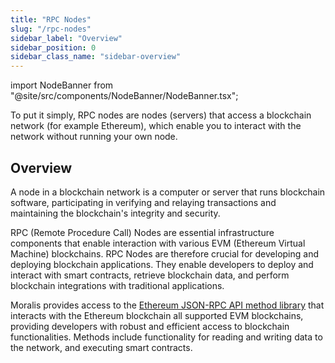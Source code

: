 ```yaml
---
title: "RPC Nodes"
slug: "/rpc-nodes"
sidebar_label: "Overview"
sidebar_position: 0
sidebar_class_name: "sidebar-overview"
---
```


import NodeBanner from "@site/src/components/NodeBanner/NodeBanner.tsx";

To put it simply, RPC nodes are nodes (servers) that access a blockchain network (for example Ethereum), which enable you to interact with the network without running your own node.

## Overview

A node in a blockchain network is a computer or server that runs blockchain software, participating in verifying and relaying transactions and maintaining the blockchain's integrity and security.

RPC (Remote Procedure Call) Nodes are essential infrastructure components that enable interaction with various EVM (Ethereum Virtual Machine) blockchains. RPC Nodes are therefore crucial for developing and deploying blockchain applications. They enable developers to deploy and interact with smart contracts, retrieve blockchain data, and perform blockchain integrations with traditional applications.

Moralis provides access to the [Ethereum JSON-RPC API method library](https://ethereum.org/en/developers/docs/apis/json-rpc/) that interacts with the Ethereum blockchain all supported EVM blockchains, providing developers with robust and efficient access to blockchain functionalities. Methods include functionality for reading and writing data to the network, and executing smart contracts.